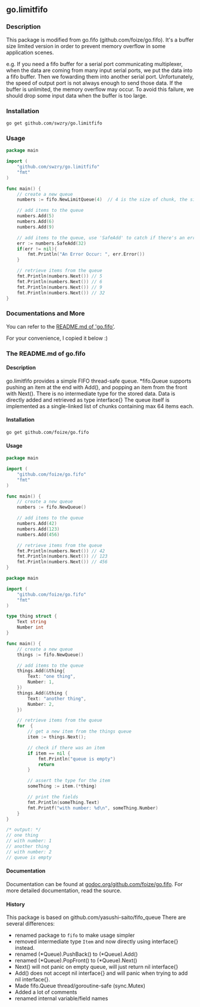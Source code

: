 ## go.limitfifo

### Description

This package is modified from go.fifo (github.com/foize/go.fifo).
It's a buffer size limited version in order to prevent memory overflow in some application scenes.

e.g.
If you need a fifo buffer for a serial port communicating multiplexer,
when the data are coming from many input serial ports,
we put the data into a fifo buffer. Then we fowarding them into another serial port.
Unfortunately, the speed of output port is not always enough to send those data.
If the buffer is unlimited, the memory overflow may occur. To avoid this failure,
we should drop some input data when the buffer is too large.

### Installation
`go get github.com/swzry/go.limitfifo`

### Usage
```go
package main

import (
	"github.com/swzry/go.limitfifo"
	"fmt"
)

func main() {
	// create a new queue
	numbers := fifo.NewLimitQueue(4)  // 4 is the size of chunk, the size of each chunk is 64.

	// add items to the queue
	numbers.Add(5)
	numbers.Add(6)
	numbers.Add(9)

	// add items to the queue, use 'SafeAdd' to catch if there's an error occur.
	err := numbers.SafeAdd(32)
	if(err != nil){
	    fmt.Println("An Error Occur: ", err.Error())
	}

	// retrieve items from the queue
	fmt.Println(numbers.Next()) // 5
	fmt.Println(numbers.Next()) // 6
	fmt.Println(numbers.Next()) // 9
	fmt.Println(numbers.Next()) // 32
}
```

### Documentations and More

You can refer to the [README.md of 'go.fifo'](https://github.com/foize/go.fifo/blob/master/readme.md).

For your convenience, I copied it below :)

### The README.md of go.fifo

#### Description
go.limitfifo provides a simple FIFO thread-safe queue.
*fifo.Queue supports pushing an item at the end with Add(), and popping an item from the front with Next().
There is no intermediate type for the stored data. Data is directly added and retrieved as type interface{}
The queue itself is implemented as a single-linked list of chunks containing max 64 items each.

#### Installation
`go get github.com/foize/go.fifo`

#### Usage
```go
package main

import (
	"github.com/foize/go.fifo"
	"fmt"
)

func main() {
	// create a new queue
	numbers := fifo.NewQueue()

	// add items to the queue
	numbers.Add(42)
	numbers.Add(123)
	numbers.Add(456)

	// retrieve items from the queue
	fmt.Println(numbers.Next()) // 42
	fmt.Println(numbers.Next()) // 123
	fmt.Println(numbers.Next()) // 456
}
```

```go
package main

import (
	"github.com/foize/go.fifo"
	"fmt"
)

type thing struct {
	Text string
	Number int
}

func main() {
	// create a new queue
	things := fifo.NewQueue()

	// add items to the queue
	things.Add(&thing{
		Text: "one thing",
		Number: 1,
	})
	things.Add(&thing {
		Text: "another thing",
		Number: 2,
	})

	// retrieve items from the queue
	for  {
		// get a new item from the things queue
		item := things.Next();

		// check if there was an item
		if item == nil {
			fmt.Println("queue is empty")
			return
		}

		// assert the type for the item
		someThing := item.(*thing)

		// print the fields
		fmt.Println(someThing.Text)
		fmt.Printf("with number: %d\n", someThing.Number)
	}
}

/* output: */
// one thing
// with number: 1
// another thing
// with number: 2
// queue is empty
```

#### Documentation
Documentation can be found at [godoc.org/github.com/foize/go.fifo](http://godoc.org/github.com/foize/go.fifo).
For more detailed documentation, read the source.

#### History
This package is based on github.com/yasushi-saito/fifo_queue
There are several differences:
- renamed package to `fifo` to make usage simpler
- removed intermediate type `Item` and now directly using interface{} instead.
- renamed (*Queue).PushBack() to (*Queue).Add()
- renamed (*Queue).PopFront() to (*Queue).Next()
- Next() will not panic on empty queue, will just return nil interface{}
- Add() does not accept nil interface{} and will panic when trying to add nil interface{}.
- Made fifo.Queue thread/goroutine-safe (sync.Mutex)
- Added a lot of comments
- renamed internal variable/field names